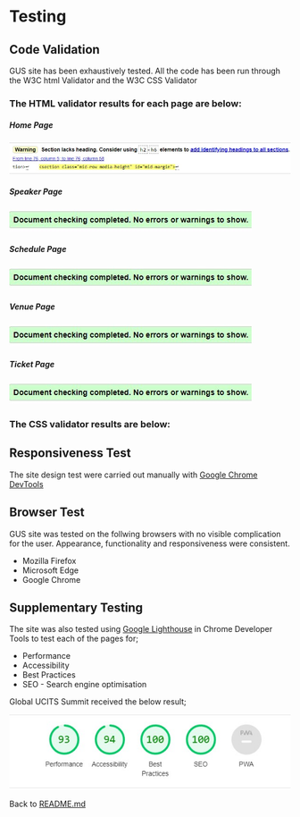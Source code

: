 # Testing

## Code Validation

GUS site has been exhaustively tested. All the code has been run through the W3C html Validator and the W3C CSS Validator

### The HTML validator results for each page are below:

##### Home Page

<img src="./assets/read images/validwarn.jpg">

##### Speaker Page

<img src="./assets/read images/noerrors.jpg">

##### Schedule Page

<img src="./assets/read images/noerrors.jpg">

##### Venue Page

<img src="./assets/read images/noerrors.jpg">

##### Ticket Page

<img src="./assets/read images/noerrors.jpg">

### The CSS validator results are below:


## Responsiveness Test

The site design test were carried out manually with [Google Chrome DevTools](https://developer.chrome.com/docs/devtools/)

## Browser Test

GUS site was tested on the follwing browsers with no visible complication for the user. Appearance, functionality and responsiveness were consistent.

<ul>
    <li> Mozilla Firefox </li>
    <li> Microsoft Edge </li>
    <li> Google Chrome </li>
</ul>

## Supplementary Testing

The site was also tested using [Google Lighthouse](https://developers.google.com/web/tools/lighthouse) in Chrome Developer Tools to test each of the pages for;

<ul>
    <li> Performance </li>
    <li> Accessibility </li>
    <li> Best Practices </li>
    <li> SEO - Search engine optimisation </li>
</ul>

Global UCITS Summit received the below result;

<img src="./assets/read images/results.jpg">

Back to [README.md](README.md)